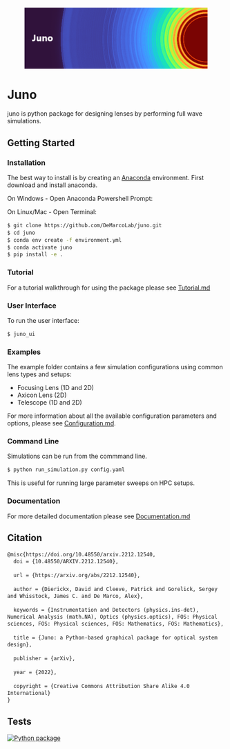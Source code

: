<figure>
  <img
  src="juno/ui/logo.png"
  alt="Juno Simulation"
  width="750">
</figure>

# Juno
juno is python package for designing lenses by performing full wave simulations.

## Getting Started

### Installation

The best way to install is by creating an [Anaconda](https://docs.conda.io/projects/conda/en/latest/user-guide/getting-started.html) environment. First download and install anaconda.

On Windows - Open Anaconda Powershell Prompt:

On Linux/Mac - Open Terminal:

``` bash
$ git clone https://github.com/DeMarcoLab/juno.git
$ cd juno
$ conda env create -f environment.yml
$ conda activate juno
$ pip install -e .

```

### Tutorial
For a tutorial walkthrough for using the package please see [Tutorial.md](TUTORIAL.md)


### User Interface

To run the user interface:
```bash
$ juno_ui
```

### Examples
The example folder contains a few simulation configurations using common lens types and setups:
 - Focusing Lens (1D and 2D)
 - Axicon Lens (2D)
 - Telescope (1D and 2D)

For more information about all the available configuration parameters and options, please see [Configuration.md](Configuration.md).


### Command Line

Simulations can be run from the commmand line.
```bash
$ python run_simulation.py config.yaml
```
This is useful for running large parameter sweeps on HPC setups.


### Documentation
For more detailed documentation please see [Documentation.md](Documentation.md)


## Citation
```
@misc{https://doi.org/10.48550/arxiv.2212.12540,
  doi = {10.48550/ARXIV.2212.12540},
  
  url = {https://arxiv.org/abs/2212.12540},
  
  author = {Dierickx, David and Cleeve, Patrick and Gorelick, Sergey and Whisstock, James C. and De Marco, Alex},
  
  keywords = {Instrumentation and Detectors (physics.ins-det), Numerical Analysis (math.NA), Optics (physics.optics), FOS: Physical sciences, FOS: Physical sciences, FOS: Mathematics, FOS: Mathematics},
  
  title = {Juno: a Python-based graphical package for optical system design},
  
  publisher = {arXiv},
  
  year = {2022},
  
  copyright = {Creative Commons Attribution Share Alike 4.0 International}
}

```

## Tests
[![Python package](https://github.com/DeMarcoLab/juno/actions/workflows/python-package.yml/badge.svg)](https://github.com/DeMarcoLab/juno/actions/workflows/python-package.yml)
